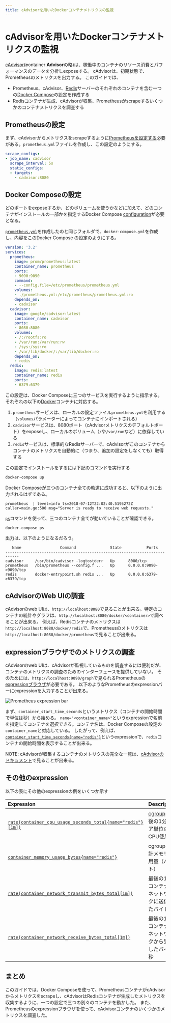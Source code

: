 ```yaml
---
title: cAdvisorを用いたDockerコンテナメトリクスの監視
---
```


# cAdvisorを用いたDockerコンテナメトリクスの監視

[cAdvisor](https://github.com/google/cadvisor)(**c**ontainer **Advisor**の略)は、稼働中のコンテナのリソース消費とパフォーマンスのデータを分析しexposeする。
cAdvisorは、初期状態で、Prometheusのメトリクスを出力する。
このガイドでは、

* Prometheus、cAdvisor、[Redis](https://redis.io/)サーバーのそれぞれのコンテナを含む一つの[Docker Compose](https://docs.docker.com/compose/)の設定を作成する
* Redisコンテナが生成、cAdvisorが収集、Prometheusがscrapeするいくつかのコンテナメトリクスを調査する

## Prometheusの設定

まず、cAdvisorからメトリクスをscrapeするように[Prometheusを設定する](/ja/docs/prometheus/latest/configuration/configuration)必要がある。`prometheus.yml`ファイルを作成し、この設定のようにする。

```yaml
scrape_configs:
- job_name: cadvisor
  scrape_interval: 5s
  static_configs:
  - targets:
    - cadvisor:8080
```

## Docker Composeの設定

どのポートをexposeするか、どのボリュームを使うかなどに加えて、どのコンテナがインストールの一部かを指定するDocker Compose [configuration](https://docs.docker.com/compose/compose-file/)が必要となる。

[`prometheus.yml`](#prometheus-configuration)を作成したのと同じフォルダで、`docker-compose.yml`を作成し、内容をこのDocker Compose の設定のようにする。

```yaml
version: '3.2'
services:
  prometheus:
    image: prom/prometheus:latest
    container_name: prometheus
    ports:
    - 9090:9090
    command:
    - --config.file=/etc/prometheus/prometheus.yml
    volumes:
    - ./prometheus.yml:/etc/prometheus/prometheus.yml:ro
    depends_on:
    - cadvisor
  cadvisor:
    image: google/cadvisor:latest
    container_name: cadvisor
    ports:
    - 8080:8080
    volumes:
    - /:/rootfs:ro
    - /var/run:/var/run:rw
    - /sys:/sys:ro
    - /var/lib/docker/:/var/lib/docker:ro
    depends_on:
    - redis
  redis:
    image: redis:latest
    container_name: redis
    ports:
    - 6379:6379
```

この設定は、Docker Composeに三つのサービスを実行するように指示する。それぞれの以下の[Docker](https://docker.com)コンテナに対応する。

1. `prometheus`サービスは、ローカルの設定ファイル`prometheus.yml`を利用する（`volumes`パラメーターによってコンテナにインポートされる）
2. `cadvisor`サービスは、8080ポート（cAdvisorメトリクスのデフォルトポート）をexposeし、ローカルのボリューム（`/`や`/var/run`など）に依存している
3. `redis`サービスは、標準的なRedisサーバーで、cAdvisorがこのコンテナからコンテナのメトリクスを自動的に（つまり、追加の設定をしなくても）取得する

この設定でインストールをするには下記のコマンドを実行する

```bash
docker-compose up
```

Docker Composeが三つのコンテナ全ての軌道に成功すると、以下のように出力されるはずである。

```
prometheus  | level=info ts=2018-07-12T22:02:40.5195272Z caller=main.go:500 msg="Server is ready to receive web requests."
```

[`ps`](https://docs.docker.com/compose/reference/ps/)コマンドを使って、三つのコンテナ全てが動いていることが確認できる。

```bash
docker-compose ps
```

出力は、以下のようになるだろう。

```
   Name                 Command               State           Ports
----------------------------------------------------------------------------
cadvisor     /usr/bin/cadvisor -logtostderr   Up      8080/tcp
prometheus   /bin/prometheus --config.f ...   Up      0.0.0.0:9090->9090/tcp
redis        docker-entrypoint.sh redis ...   Up      0.0.0.0:6379->6379/tcp
```

## cAdvisorのWeb UIの調査

cAdvisorのweb UIは、`http://localhost:8080`で見ることが出来る。特定のコンテナの統計やグラフは、`http://localhost:8080/docker/<container>`で調べることが出来る。
例えば、Redisコンテナのメトリクスは`http://localhost:8080/docker/redis`で、Prometheusのメトリクスは`http://localhost:8080/docker/prometheus`で見ることが出来る。

## expressionブラウザでのメトリクスの調査

cAdvisorのweb UIは、cAdvisorが監視しているものを調査するには便利だが、コンテナのメトリクスの調査のためのインターフェースを提供していない。
そのためには、`http://localhost:9090/graph`で見られるPrometheusの[expressionブラウザ](/ja/docs/visualization/browser)が必要である。
以下のようなPrometheusのexpressionバーにexpressionを入力することが出来る。

![Prometheus expression bar](/assets/prometheus-expression-bar.png)

まず、`container_start_time_seconds`というメトリクス（コンテナの開始時間で単位は秒）から始める。
`name="<container_name>"`というexpressionで名前を指定してコンテナを選択できる。コンテナ名は、Docker Composeの設定の`container_name`と対応している。
したがって、例えば、[`container_start_time_seconds{name="redis"}`](http://localhost:9090/graph?g0.range_input=1h&g0.expr=container_start_time_seconds%7Bname%3D%22redis%22%7D&g0.tab=1)というexpressionで、`redis`コンテナの開始時間を表示することが出来る。

NOTE: cAdvisorが収集するコンテナのメトリクスの完全な一覧は、[cAdvisorのドキュメント](https://github.com/google/cadvisor/blob/master/docs/storage/prometheus.md)で見ることが出来る。

## その他のexpression

以下の表にその他のexpressionの例をいくつか示す

Expression | Description | For
:----------|:------------|:---
[`rate(container_cpu_usage_seconds_total{name="redis"}[1m])`](http://localhost:9090/graph?g0.range_input=1h&g0.expr=rate(container_cpu_usage_seconds_total%7Bname%3D%22redis%22%7D%5B1m%5D)&g0.tab=1) | [cgroup](https://en.wikipedia.org/wiki/Cgroups)の最後の1分のコア単位のCPU使用率 | `redis`コンテナ
[`container_memory_usage_bytes{name="redis"}`](http://localhost:9090/graph?g0.range_input=1h&g0.expr=container_memory_usage_bytes%7Bname%3D%22redis%22%7D&g0.tab=1) | cgroupの合計メモリ利用量（バイト） | `redis`コンテナ
[`rate(container_network_transmit_bytes_total[1m])`](http://localhost:9090/graph?g0.range_input=1h&g0.expr=rate(container_network_transmit_bytes_total%5B1m%5D)&g0.tab=1) | 最後の1分でコンテナがネットワークに送信したバイト/秒 | 全てのコンテナ
[`rate(container_network_receive_bytes_total[1m])`](http://localhost:9090/graph?g0.range_input=1h&g0.expr=rate(container_network_receive_bytes_total%5B1m%5D)&g0.tab=1) | 最後の1分でコンテナがネットワークから受信したバイト/秒 | 全てのコンテナ

## まとめ

このガイドでは、Docker Composeを使って、PrometheusコンテナがcAdvisorからメトリクスをscrapeし、cAdvisorはRedisコンテナが生成したメトリクスを収集するように、一つの設定で三つの別々のコンテナを動かした。
また、Prometheusのexpressionブラウザを使って、cAdvisorコンテナのいくつかのメトリクスを調査した。
